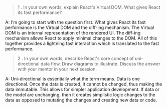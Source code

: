 >1 . In your own words, explain React's Virtual DOM. What gives React its fast performance?

A: I'm going to start with the question first. What gives React its fast performance is the Virtual DOM and the diff-ing mechanism. The Virtual DOM is an internal representation of the rendered UI. The diff-ing mechanism allows React to apply minimal changes to the DOM. All of this together provides a lightning fast interaction which is translated to the fast performance.

>2 . In your own words, describe React's core concept of uni-directional data flow. Draw diagrams to illustrate. Discuss the answer with your mentor in your next session.

A: Uni-directional is essentially what the term means. Data is one directional. Once the data is created, it cannot be changed, thus making the data immutable. This allows for simpler application development. If data or the model are unchanging, then it creates simplistic logic changes to the data as opposed to mutating the changes and creating new data or code. 
